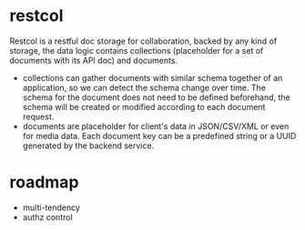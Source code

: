 # restcol

Restcol is a restful doc storage for collaboration, backed by any kind of storage, the data logic contains collections (placeholder for a set of documents with its API doc) and documents.
 - collections can gather documents with similar schema together of an application, so we can detect the schema change over time. The schema for the document does not need to be defined beforehand, the schema will be created or modified according to each document request.
 - documents are placeholder for client's data in JSON/CSV/XML or even for media data. Each document key can be a predefined string or a UUID generated by the backend service.

# roadmap

- multi-tendency
- authz control
